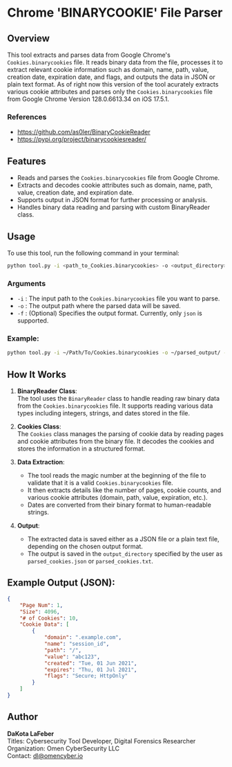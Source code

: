 # Chrome 'BINARYCOOKIE' File Parser

## Overview

This tool extracts and parses data from Google Chrome's `Cookies.binarycookies` file. It reads binary data from the file, processes it to extract relevant cookie information such as domain, name, path, value, creation date, expiration date, and flags, and outputs the data in JSON or plain text format. As of right now this version of the tool acurately extracts various cookie attributes and parses only the `Cookies.binarycookies` file from Google Chrome Version 128.0.6613.34 on iOS 17.5.1.

### References
- https://github.com/as0ler/BinaryCookieReader
- https://pypi.org/project/binarycookiesreader/

## Features
- Reads and parses the `Cookies.binarycookies` file from Google Chrome.
- Extracts and decodes cookie attributes such as domain, name, path, value, creation date, and expiration date.
- Supports output in JSON format for further processing or analysis.
- Handles binary data reading and parsing with custom BinaryReader class.

## Usage

To use this tool, run the following command in your terminal:

```bash
python tool.py -i <path_to_Cookies.binarycookies> -o <output_directory> [-f json]
```

### Arguments
- `-i` : The input path to the `Cookies.binarycookies` file you want to parse.
- `-o` : The output path where the parsed data will be saved.
- `-f` : (Optional) Specifies the output format. Currently, only `json` is supported.

### Example:

```bash
python tool.py -i ~/Path/To/Cookies.binarycookies -o ~/parsed_output/ -f json
```

## How It Works

1. **BinaryReader Class**:  
   The tool uses the `BinaryReader` class to handle reading raw binary data from the `Cookies.binarycookies` file. It supports reading various data types including integers, strings, and dates stored in the file.
   
2. **Cookies Class**:  
   The `Cookies` class manages the parsing of cookie data by reading pages and cookie attributes from the binary file. It decodes the cookies and stores the information in a structured format.

3. **Data Extraction**:  
   - The tool reads the magic number at the beginning of the file to validate that it is a valid `Cookies.binarycookies` file.
   - It then extracts details like the number of pages, cookie counts, and various cookie attributes (domain, path, value, expiration, etc.).
   - Dates are converted from their binary format to human-readable strings.

4. **Output**:  
   - The extracted data is saved either as a JSON file or a plain text file, depending on the chosen output format.
   - The output is saved in the `output_directory` specified by the user as `parsed_cookies.json` or `parsed_cookies.txt`.

## Example Output (JSON):
```json
{
    "Page Num": 1,
    "Size": 4096,
    "# of Cookies": 10,
    "Cookie Data": [
        {
            "domain": ".example.com",
            "name": "session_id",
            "path": "/",
            "value": "abc123",
            "created": "Tue, 01 Jun 2021",
            "expires": "Thu, 01 Jul 2021",
            "flags": "Secure; HttpOnly"
        }
    ]
}
```

## Author
**DaKota LaFeber**  
Titles: Cybersecurity Tool Developer, Digital Forensics Researcher  
Organization: Omen CyberSecurity LLC  
Contact: dl@omencyber.io

